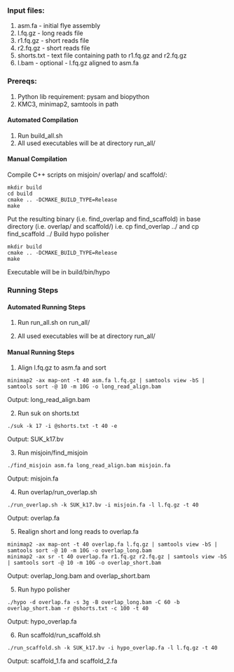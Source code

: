 ### Input files:
1. asm.fa - initial flye assembly
2. l.fq.gz - long reads file
3. r1.fq.gz - short reads file
4. r2.fq.gz - short reads file
5. shorts.txt - text file containing path to r1.fq.gz and r2.fq.gz
6. l.bam - optional - l.fq.gz aligned to asm.fa

### Prereqs:
1. Python lib requirement: pysam and biopython
2. KMC3, minimap2, samtools in path

#### Automated Compilation
1. Run build_all.sh
2. All used executables will be at directory run_all/

#### Manual Compilation
Compile C++ scripts on misjoin/ overlap/ and scaffold/:
```
mkdir build
cd build
cmake .. -DCMAKE_BUILD_TYPE=Release
make
```
Put the resulting binary (i.e. find_overlap and find_scaffold) in base directory (i.e. overlap/ and scaffold/)
    i.e. cp find_overlap ../ and cp find_scaffold ../
Build hypo polisher
```
mkdir build
cmake .. -DCMAKE_BUILD_TYPE=Release
make
```
Executable will be in build/bin/hypo

### Running Steps

#### Automated Running Steps
1. Run run_all.sh on run_all/

2. All used executables will be at directory run_all/


#### Manual Running Steps
1. Align l.fq.gz to asm.fa and sort
```
minimap2 -ax map-ont -t 40 asm.fa l.fq.gz | samtools view -bS | samtools sort -@ 10 -m 10G -o long_read_align.bam
```
Output: long_read_align.bam

2. Run suk on shorts.txt
```
./suk -k 17 -i @shorts.txt -t 40 -e
```
Output: SUK_k17.bv

3. Run misjoin/find_misjoin
```
./find_misjoin asm.fa long_read_align.bam misjoin.fa
```
Output: misjoin.fa

4. Run overlap/run_overlap.sh
```
./run_overlap.sh -k SUK_k17.bv -i misjoin.fa -l l.fq.gz -t 40
```
Output: overlap.fa

5. Realign short and long reads to overlap.fa
```
minimap2 -ax map-ont -t 40 overlap.fa l.fq.gz | samtools view -bS | samtools sort -@ 10 -m 10G -o overlap_long.bam
minimap2 -ax sr -t 40 overlap.fa r1.fq.gz r2.fq.gz | samtools view -bS | samtools sort -@ 10 -m 10G -o overlap_short.bam
```
Output: overlap_long.bam and overlap_short.bam

5. Run hypo polisher
```
./hypo -d overlap.fa -s 3g -B overlap_long.bam -C 60 -b overlap_short.bam -r @shorts.txt -c 100 -t 40
```
Output: hypo_overlap.fa

6. Run scaffold/run_scaffold.sh
```
./run_scaffold.sh -k SUK_k17.bv -i hypo_overlap.fa -l l.fq.gz -t 40
```
Output: scaffold_1.fa and scaffold_2.fa
